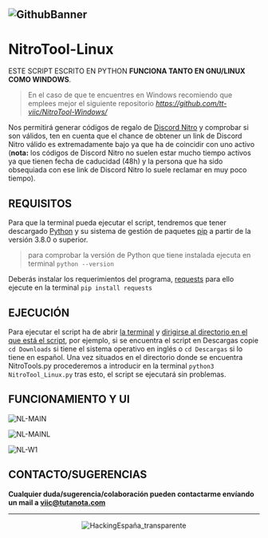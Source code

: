 ![GithubBanner](https://user-images.githubusercontent.com/78870476/135733047-c5d66c43-c4d7-4eed-a860-8ce570a332d0.png)
---


# NitroTool-Linux
ESTE SCRIPT ESCRITO EN PYTHON **FUNCIONA TANTO EN GNU/LINUX COMO WINDOWS**.

> En el caso de que te encuentres en Windows recomiendo que emplees mejor el siguiente repositorio _https://github.com/tt-viic/NitroTool-Windows/_


Nos permitirá generar códigos de regalo de [Discord Nitro](https://discord.com/nitro) y comprobar si son válidos, ten en cuenta que el chance de obtener un link de Discord Nitro válido es extremadamente bajo ya que ha de coincidir con uno activo (**nota:** los códigos de Discord Nitro no suelen estar mucho tiempo activos ya que tienen fecha de caducidad (48h) y la persona que ha sido obsequiada con ese link de Discord Nitro lo suele reclamar en muy poco tiempo). 



## REQUISITOS
Para que la terminal pueda ejecutar el script, tendremos que tener descargado [Python](https://www.python.org/) y su sistema de gestión de paquetes [pip](https://pypi.org/project/pip/) a partir de la versión 3.8.0 o superior. 
> para comprobar la versión de Python que tiene instalada ejecuta en terminal `python --version`

Deberás instalar los requerimientos del programa, [requests](https://docs.python-requests.org/en/latest/) para ello ejecute en la terminal `pip install requests`

## EJECUCIÓN
Para ejecutar el script ha de abrir [la terminal](https://www.neoguias.com/como-abrir-terminal-ubuntu/#:~:text=tecla%20de%20funci%C3%B3n-,Abre%20una%20terminal%20Linux%20usando%20Ctrl%20%2B%20Alt%20%2B%20T,una%20ventana%20de%20la%20Terminal.) y [dirigirse al directorio en el que está el script](https://swcarpentry.github.io/shell-novice-es/02-filedir/index.html#:~:text=El%20comando%20para%20cambiar%20de,de%20en%20qu%C3%A9%20directorio%20estamos.), por ejemplo, si se encuentra el script en Descargas copie `cd Downloads` si tiene el sistema operativo en inglés o `cd Descargas` si lo tiene en español.
Una vez situados en el directorio donde se encuentra NitroTools.py procederemos a introducir en la terminal `python3 NitroTool_Linux.py` tras esto, el script se ejecutará sin problemas.


## FUNCIONAMIENTO Y UI

![NL-MAIN](https://user-images.githubusercontent.com/78870476/135733584-dd509710-b64a-45c5-a12f-bd631469aed2.png)

![NL-MAINL](https://user-images.githubusercontent.com/78870476/135733585-4ff08021-dd99-46f1-aa9b-9f17d53f1529.png)

![NL-W1](https://user-images.githubusercontent.com/78870476/135733586-6ff9bf76-6c41-40c7-a59b-428c0e84f420.png)




## CONTACTO/SUGERENCIAS


**Cualquier duda/sugerencia/colaboración pueden contactarme envíando un mail a viic@tutanota.com**

---
<p align="center">
  <img src="https://user-images.githubusercontent.com/78870476/135733610-ecc63302-2386-45dd-8f46-27fd137a8d79.png" alt="HackingEspaña_transparente" />
</p>

